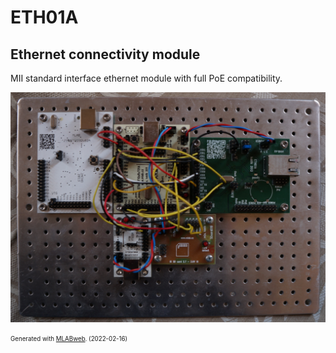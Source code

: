 <!--- PrjInfo ---> <!--- Please remove this line after manually editing --->
<!--- 00a56be08b96043df9e37d6aff7b6990 --->
<!--- Created:2022-02-16 22:16:14.475781: ---> 
<!--- Author:: ---> 
<!--- AuthorEmail:: ---> 
<!--- Tags:: ---> 
<!--- Ust:: ---> 
<!--- Label --->
<!--- ELabel ---> 
<!--- Name:ETH01A: --->
# ETH01A
<!--- LongName --->
## Ethernet connectivity module
<!--- ELongName ---> 

<!--- Lead --->
MII standard interface ethernet module with full PoE compatibility.
<!--- ELead ---> 

![ETH01A](doc/img/ETH01A_ARMSTM32.jpg) 


<!--- Description --->
<!--- EDescription --->
<!--- Content --->
<!--- EContent --->
<sub><sup> Generated with [MLABweb](https://github.com/MLAB-project/MLABweb). (2022-02-16)</sup></sub>